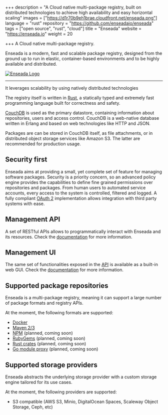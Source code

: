 +++
description = "A Cloud native multi-package registry, built on distributed technologies to achieve high availability and easy horizontal scaling"
images = ["https://d1r70b9eh1brae.cloudfront.net/enseada.png"]
language = "rust"
repository = "https://github.com/enseadaio/enseada"
tags = ["open source", "rust", "cloud"]
title = "Enseada"
website = "https://enseada.io"
weight = 20

+++
A Cloud native multi-package registry.

Enseada is a modern, fast and scalable package registry, designed from the ground up
to run in elastic, container-based environments and to be highly available and distributed.

[![Enseada Logo](https://raw.githubusercontent.com/enseadaio/enseada/develop/.github/logo-white.png)](https://enseada.io)

---

It leverages scalability by using natively distributed technologies

The registry itself is written in [Rust](https://rust-lang.org), a statically typed and extremely fast programming language built for correctness and safety.

[CouchDB](https://couchdb.apache.org/) is used as the primary datastore, containing information about
repositories, users and access control. CouchDB is a web-native database written in Erlang and based on web technologies like HTTP and JSON.

Packages are can be stored in CouchDB itself, as file attachments, or in distributed object storage services like Amazon S3. The latter are recommended for production usage.

## Security first

Enseada aims at providing a small, yet complete set of feature for managing software packages.
Security is a priority concern, so an advanced policy engine provides the capabilities to define fine grained permissions over repositories and packages. From human users to automated service accounts, every access to the system is controlled, filtered and logged. A fully compliant [OAuth 2](https://auth0.com/docs/protocols/oauth2) implementation allows integration with third party systems with ease.

## Management API

A set of RESTful APIs allows to programmatically interact with Enseada and its resources. Check the [documentation](https://docs.enseada.io/developers/apis.html) for more information.

## Management UI

The same set of functionalities exposed in the [API](#management-api) is available as a built-in web GUI. Check the [documentation](https://docs.enseada.io/users/ui.html) for more information.

## Supported package repositories

Enseada is a multi-package registry, meaning it can support a large number of package formats and registry APIs.

At the moment, the following formats are supported:

- [Docker](https://docs.docker.com/registry/spec/api/)
- [Maven 2/3](https://maven.apache.org/guides/introduction/introduction-to-repositories.html)
- [NPM](https://github.com/npm/registry/blob/master/docs/REGISTRY-API.md) (planned, coming soon)
- [RubyGems](https://rubygems.org) (planned, coming soon)
- [Rust crates](https://doc.rust-lang.org/cargo/reference/registries.html) (planned, coming soon)
- [Go module proxy](https://docs.gomods.io/intro/protocol/) (planned, coming soon)

## Supported storage providers

Enseada abstracts the underlying storage provider with a custom storage engine tailored for its use cases.

At the moment, the following providers are supported:

- S3 compatible (AWS S3, Minio, DigitalOcean Spaces, Scaleway Object Storage, Ceph, etc)